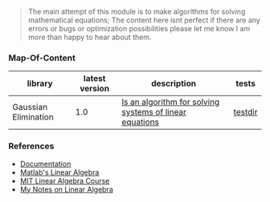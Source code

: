 > The main attempt of this module is to make algorithms for solving mathematical equations; The content here isnt perfect if there are any errors or bugs or optimization possibilities please let me know I am more than happy to hear about them.

### Map-Of-Content

|library|latest version|description|tests|
|-------|--------------|-----------|-----|
|Gaussian Elimination|1.0|[Is an algorithm for solving systems of linear equations](https://en.wikipedia.org/wiki/Gaussian_elimination)|[testdir](https://github.com/kana800/mathlib/tree/main/tests/moduletest)|


### References

- [Documentation](https://github.com/kana800/mathlib/wiki)
- [Matlab's Linear Algebra](https://www.mathworks.com/help/matlab/linear-algebra.html?s_tid=CRUX_lftnav)
- [MIT Linear Algebra Course](https://ocw.mit.edu/courses/18-06sc-linear-algebra-fall-2011)
- [My Notes on Linear Algebra](https://kannna.xyz/garden/courses/linearalgebra/linearalgebramoc)
